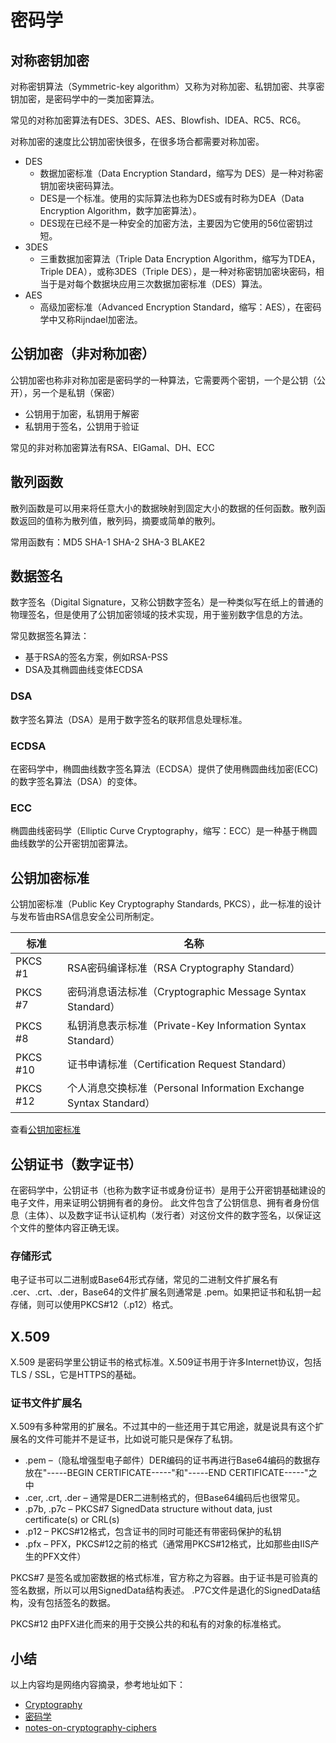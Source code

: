 # 密码学

## 对称密钥加密

对称密钥算法（Symmetric-key algorithm）又称为对称加密、私钥加密、共享密钥加密，是密码学中的一类加密算法。

常见的对称加密算法有DES、3DES、AES、Blowfish、IDEA、RC5、RC6。

对称加密的速度比公钥加密快很多，在很多场合都需要对称加密。

- DES
    - 数据加密标准（Data Encryption Standard，缩写为 DES）是一种对称密钥加密块密码算法。
    - DES是一个标准。使用的实际算法也称为DES或有时称为DEA（Data Encryption Algorithm，数字加密算法）。 
    - DES现在已经不是一种安全的加密方法，主要因为它使用的56位密钥过短。
- 3DES
    - 三重数据加密算法（Triple Data Encryption Algorithm，缩写为TDEA，Triple DEA），或称3DES（Triple DES），是一种对称密钥加密块密码，相当于是对每个数据块应用三次数据加密标准（DES）算法。
- AES
    - 高级加密标准（Advanced Encryption Standard，缩写：AES），在密码学中又称Rijndael加密法。
    
## 公钥加密（非对称加密）

公钥加密也称非对称加密是密码学的一种算法，它需要两个密钥，一个是公钥（公开），另一个是私钥（保密）
- 公钥用于加密，私钥用于解密 
- 私钥用于签名，公钥用于验证

常见的非对称加密算法有RSA、ElGamal、DH、ECC

## 散列函数

散列函数是可以用来将任意大小的数据映射到固定大小的数据的任何函数。散列函数返回的值称为散列值，散列码，摘要或简单的散列。

常用函数有：MD5 SHA-1 SHA-2 SHA-3 BLAKE2
 
## 数据签名

数字签名（Digital Signature，又称公钥数字签名）是一种类似写在纸上的普通的物理签名，但是使用了公钥加密领域的技术实现，用于鉴别数字信息的方法。

常见数据签名算法：
- 基于RSA的签名方案，例如RSA-PSS
- DSA及其椭圆曲线变体ECDSA

### DSA

数字签名算法（DSA）是用于数字签名的联邦信息处理标准。

### ECDSA

在密码学中，椭圆曲线数字签名算法（ECDSA）提供了使用椭圆曲线加密(ECC)的数字签名算法（DSA）的变体。

### ECC

椭圆曲线密码学（Elliptic Curve Cryptography，缩写：ECC）是一种基于椭圆曲线数学的公开密钥加密算法。

## 公钥加密标准

公钥加密标准（Public Key Cryptography Standards, PKCS），此一标准的设计与发布皆由RSA信息安全公司所制定。

| 标准 | 名称 |
| -------- | -------- |
| PKCS #1 | RSA密码编译标准（RSA Cryptography Standard） |
| PKCS #7 | 密码消息语法标准（Cryptographic Message Syntax Standard）|
| PKCS #8 | 私钥消息表示标准（Private-Key Information Syntax Standard）|
| PKCS #10 | 证书申请标准（Certification Request Standard） |
| PKCS #12 | 个人消息交换标准（Personal Information Exchange Syntax Standard） |

查看[公钥加密标准](https://zh.wikipedia.org/wiki/公钥密码学标准)

## 公钥证书（数字证书）

在密码学中，公钥证书（也称为数字证书或身份证书）是用于公开密钥基础建设的电子文件，用来证明公钥拥有者的身份。
此文件包含了公钥信息、拥有者身份信息（主体）、以及数字证书认证机构（发行者）对这份文件的数字签名，以保证这个文件的整体内容正确无误。

### 存储形式

电子证书可以二进制或Base64形式存储，常见的二进制文件扩展名有 .cer、.crt、.der，Base64的文件扩展名则通常是 .pem。如果把证书和私钥一起存储，则可以使用PKCS#12（.p12）格式。

## X.509

X.509 是密码学里公钥证书的格式标准。X.509证书用于许多Internet协议，包括TLS / SSL，它是HTTPS的基础。

### 证书文件扩展名

X.509有多种常用的扩展名。不过其中的一些还用于其它用途，就是说具有这个扩展名的文件可能并不是证书，比如说可能只是保存了私钥。

- .pem –（隐私增强型电子邮件）DER编码的证书再进行Base64编码的数据存放在"-----BEGIN CERTIFICATE-----"和"-----END CERTIFICATE-----"之中
- .cer, .crt, .der – 通常是DER二进制格式的，但Base64编码后也很常见。
- .p7b, .p7c – PKCS#7 SignedData structure without data, just certificate(s) or CRL(s)
- .p12 – PKCS#12格式，包含证书的同时可能还有带密码保护的私钥
- .pfx – PFX，PKCS#12之前的格式（通常用PKCS#12格式，比如那些由IIS产生的PFX文件）

PKCS#7 是签名或加密数据的格式标准，官方称之为容器。由于证书是可验真的签名数据，所以可以用SignedData结构表述。 .P7C文件是退化的SignedData结构，没有包括签名的数据。

PKCS#12 由PFX进化而来的用于交换公共的和私有的对象的标准格式。


## 小结

以上内容均是网络内容摘录，参考地址如下：
- [Cryptography](https://en.wikipedia.org/wiki/Cryptography)
- [密码学](https://zh.wikipedia.org/wiki/密码学)
- [notes-on-cryptography-ciphers](https://rakhesh.com/infrastructure/notes-on-cryptography-ciphers-rsa-dsa-aes-rc4-ecc-ecdsa-sha-and-so-on/)